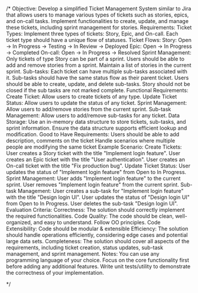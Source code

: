 /*
Objective:
Develop a simplified Ticket Management System similar to Jira that allows users to manage various types of tickets such as stories, epics, and on-call tasks. Implement functionalities to create, update, and manage these tickets, including sprint management for stories.
Requirements:
Ticket Types:
Implement three types of tickets: Story, Epic, and On-call.
Each ticket type should have a unique flow of statuses.
Ticket Flows:
Story: Open -> In Progress -> Testing -> In Review -> Deployed
Epic: Open -> In Progress -> Completed
On-call: Open -> In Progress -> Resolved
Sprint Management:
Only tickets of type Story can be part of a sprint.
Users should be able to add and remove stories from a sprint.
Maintain a list of stories in the current sprint.
Sub-tasks:
Each ticket can have multiple sub-tasks associated with it.
Sub-tasks should have the same status flow as their parent ticket.
Users should be able to create, update, and delete sub-tasks.
Story should not be closed if the sub tasks are not marked complete.
Functional Requirements:
Create Ticket: Allow users to create tickets of any type.
Update Ticket Status: Allow users to update the status of any ticket.
Sprint Management: Allow users to add/remove stories from the current sprint.
Sub-task Management: Allow users to add/remove sub-tasks for any ticket.
Data Storage:
Use an in-memory data structure to store tickets, sub-tasks, and sprint information.
Ensure the data structure supports efficient lookup and modification.
Good to Have Requirements:
Users should be able to add description, comments on the ticket
Handle scenarios where multiple people are modifying the same ticket
Example Scenario:
Create Tickets:
User creates a Story ticket with the title "Implement login feature".
User creates an Epic ticket with the title "User authentication".
User creates an On-call ticket with the title "Fix production bug".
Update Ticket Status:
User updates the status of "Implement login feature" from Open to In Progress.
Sprint Management:
User adds "Implement login feature" to the current sprint.
User removes "Implement login feature" from the current sprint.
Sub-task Management:
User creates a sub-task for "Implement login feature" with the title "Design login UI".
User updates the status of "Design login UI" from Open to In Progress.
User deletes the sub-task "Design login UI".
Evaluation Criteria:
Correctness: The solution should correctly implement the required functionalities.
Code Quality: The code should be clean, well-organized, and easy to understand. Follow OO principles.
Code Extensibility: Code should be modular & extensible
Efficiency: The solution should handle operations efficiently, considering edge cases and potential large data sets.
Completeness: The solution should cover all aspects of the requirements, including ticket creation, status updates, sub-task management, and sprint management.
Notes:
You can use any programming language of your choice.
Focus on the core functionality first before adding any additional features.
Write unit tests/utility to demonstrate the correctness of your implementation.

*/
